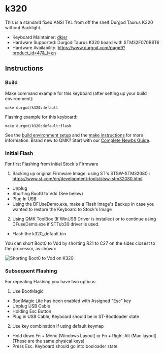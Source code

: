 # k320

This is a standard fixed ANSI TKL from off the shelf Durgod Taurus K320 without Backlight.

* Keyboard Maintainer: [dkjer](https://github.com/dkjer)
* Hardware Supported: Durgod Taurus K320 board with STM32F070RBT6
* Hardware Availability: https://www.durgod.com/page9?product_id=47&_l=en

## Instructions

### Build

Make command example for this keyboard (after setting up your build environment):

    make durgod/k320:default

Flashing example for this keyboard:

    make durgod/k320:default:flash

See the [build environment setup](https://docs.qmk.fm/#/getting_started_build_tools) and the [make instructions](https://docs.qmk.fm/#/getting_started_make_guide) for more information. Brand new to QMK? Start with our [Complete Newbs Guide](https://docs.qmk.fm/#/newbs).

### Initial Flash

For first Flashing from initial Stock's Firmware

1. Backing up original Firmware Image.
using ST's STSW-STM32080 : https://www.st.com/en/development-tools/stsw-stm32080.html
- Unplug
- Shorting Boot0 to Vdd (See below)
- Plug In USB
- Using the DFUseDemo.exe, make a Flash Image's Backup in case you wanted to restore the Keyboard to Stock's Image

2. Using QMK ToolBox (If WinUSB Driver is installed) or to continue using DFuseDemo.exe if STTub30 driver is used.
- Flash the k320_default.bin

You can short Boot0 to Vdd by shorting R21 to C27 on the sides closest to the processor, as shown:

![Shorting Boot0 to Vdd on K320](https://i.imgur.com/hvDnw5a.jpg)

### Subsequent Flashing

For repeating Flashing you have two options:
1. Use BootMagic
- BootMagic Lite has been enabled with Assigned "Esc" key 
- Unplug USB Cable
- Holding Esc Button 
- Plug in USB Cable, Keyboard should be in ST-Bootloader state
2. Use key combination if using default keymap
- Hold down Fn + Menu (Windows Layout) or Fn + Right-Alt (Mac layout)  (These are the same physical keys)
- Press Esc.  Keyboard should go into booloader state.

